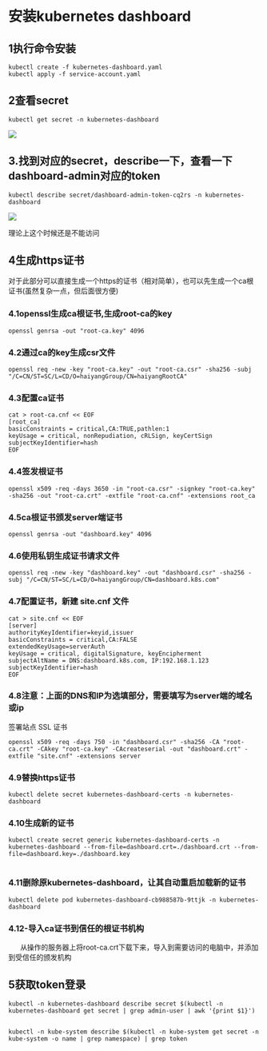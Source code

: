 # 安装kubernetes dashboard

## 1执行命令安装

```
kubectl create -f kubernetes-dashboard.yaml
kubectl apply -f service-account.yaml
```

## 2查看secret

```
kubectl get secret -n kubernetes-dashboard
```

![](H:\k8s-study\各个组件学习\dashboard\1.png)

## 3.找到对应的secret，describe一下，查看一下dashboard-admin对应的token

```
kubectl describe secret/dashboard-admin-token-cq2rs -n kubernetes-dashboard
```

![](H:\k8s-study\各个组件学习\dashboard\查看token.png)

理论上这个时候还是不能访问

## 4生成https证书

对于此部分可以直接生成一个https的证书（相对简单），也可以先生成一个ca根证书(虽然复杂一点，但后面很方便)

### 4.1openssl生成ca根证书,生成root-ca的key

```
openssl genrsa -out "root-ca.key" 4096
```

### 4.2通过ca的key生成csr文件

```
openssl req -new -key "root-ca.key" -out "root-ca.csr" -sha256 -subj "/C=CN/ST=SC/L=CD/O=haiyangGroup/CN=haiyangRootCA"
```

### 4.3配置ca证书

```
cat > root-ca.cnf << EOF
[root_ca]
basicConstraints = critical,CA:TRUE,pathlen:1
keyUsage = critical, nonRepudiation, cRLSign, keyCertSign
subjectKeyIdentifier=hash
EOF
```

### 4.4签发根证书

```
openssl x509 -req -days 3650 -in "root-ca.csr" -signkey "root-ca.key" -sha256 -out "root-ca.crt" -extfile "root-ca.cnf" -extensions root_ca
```

### 4.5ca根证书颁发server端证书

```
openssl genrsa -out "dashboard.key" 4096
```

### 4.6使用私钥生成证书请求文件

```
openssl req -new -key "dashboard.key" -out "dashboard.csr" -sha256 -subj "/C=CN/ST=SC/L=CD/O=haiyangGroup/CN=dashboard.k8s.com"
```

### 4.7配置证书，新建 site.cnf 文件

```
cat > site.cnf << EOF
[server]
authorityKeyIdentifier=keyid,issuer
basicConstraints = critical,CA:FALSE
extendedKeyUsage=serverAuth
keyUsage = critical, digitalSignature, keyEncipherment
subjectAltName = DNS:dashboard.k8s.com, IP:192.168.1.123
subjectKeyIdentifier=hash
EOF
```

### 4.8注意：上面的DNS和IP为选填部分，需要填写为server端的域名或ip

签署站点 SSL 证书

```
openssl x509 -req -days 750 -in "dashboard.csr" -sha256 -CA "root-ca.crt" -CAkey "root-ca.key" -CAcreateserial -out "dashboard.crt" -extfile "site.cnf" -extensions server
```

### 4.9替换https证书

```
kubectl delete secret kubernetes-dashboard-certs -n kubernetes-dashboard
```

### 4.10生成新的证书

```
kubectl create secret generic kubernetes-dashboard-certs -n kubernetes-dashboard --from-file=dashboard.crt=./dashboard.crt --from-file=dashboard.key=./dashboard.key


```

### 4.11删除原kubernetes-dashboard，让其自动重启加载新的证书

````
kubectl delete pod kubernetes-dashboard-cb988587b-9ttjk -n kubernetes-dashboard
````

### 4.12-导入ca证书到信任的根证书机构

      从操作的服务器上将root-ca.crt下载下来，导入到需要访问的电脑中，并添加到受信任的颁发机构

## 5获取token登录

```
kubectl -n kubernetes-dashboard describe secret $(kubectl -n kubernetes-dashboard get secret | grep admin-user | awk '{print $1}')


kubectl -n kube-system describe $(kubectl -n kube-system get secret -n kube-system -o name | grep namespace) | grep token
```

